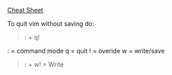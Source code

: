 [Cheat Sheet](https://vim.rtorr.com/)

To quit vim without saving do:

>: + q!

: = command mode
q = quit
! = overide
w = write/save

>: + w! = Write 

